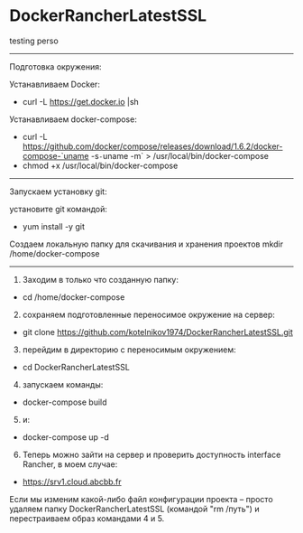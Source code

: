 # DockerRancherLatestSSL
testing perso
 
----------------------------------------------------------------------------
Подготовка окружения:

Устанавливаем Docker:
- curl -L https://get.docker.io |sh

Устанавливаем docker-compose:
- curl -L https://github.com/docker/compose/releases/download/1.6.2/docker-compose-`uname -s`-`uname -m` > /usr/local/bin/docker-compose
- chmod +x /usr/local/bin/docker-compose

----------------------------------------------------------------------------
Запускаем установку git:

установите git командой:
- yum install -y git

Создаем локальную папку для скачивания и хранения проектов
mkdir /home/docker-compose

--------------------------------------------------------------------------

1. Заходим в только что созданную папку:
- cd /home/docker-compose

2. cохраняем подготовленные переносимое окружение на сервер:
- git clone https://github.com/kotelnikov1974/DockerRancherLatestSSL.git

3. перейдим в директорию с переносимым окружением: 
- cd DockerRancherLatestSSL

4. запускаем команды:
- docker-compose build

5. и:
- docker-compose up -d

6. Теперь можно зайти на сервер и проверить доступность interface Rancher, в моем случае:
- https://srv1.cloud.abcbb.fr


Если мы изменим какой-либо файл конфигурации проекта – просто удаляем папку DockerRancherLatestSSL (командой "rm /путь") и перестраиваем образ командами 4 и 5.
